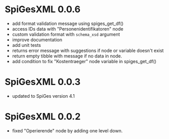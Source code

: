 # SpiGesXML 0.0.6
- add format validation message using spiges_get_df()
- access IDs data with "Personenidentifikatoren" node
- custom validation format with `schema_xsd` argument
- improve documentation
- add unit tests
- returns error message with suggestions if node or variable doesn't exist
- return empty tibble with message if no data in node.
- add condition to fix "Kostentraeger" node variable in spiges_get_df()

# SpiGesXML 0.0.3
- updated to SpiGes version 4.1

# SpiGesXML 0.0.2
- fixed "Operierende" node by adding one level down.
